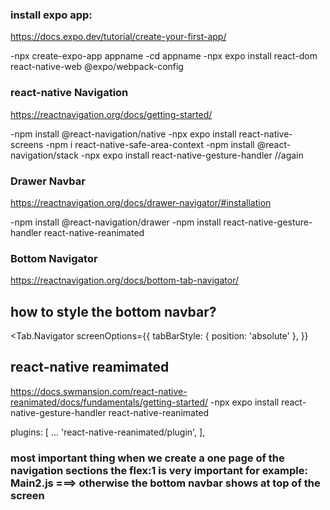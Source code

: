 ### install expo app: 
https://docs.expo.dev/tutorial/create-your-first-app/

-npx create-expo-app appname
-cd appname
-npx expo install react-dom react-native-web @expo/webpack-config


### react-native Navigation
https://reactnavigation.org/docs/getting-started/

-npm install @react-navigation/native
-npx expo install react-native-screens 
-npm i react-native-safe-area-context
-npm install @react-navigation/stack
-npx expo install react-native-gesture-handler  //again

### Drawer Navbar
https://reactnavigation.org/docs/drawer-navigator/#installation

-npm install @react-navigation/drawer
-npm install react-native-gesture-handler react-native-reanimated

### Bottom Navigator
https://reactnavigation.org/docs/bottom-tab-navigator/
## how to style the bottom navbar?
<Tab.Navigator
  screenOptions={{
    tabBarStyle: { position: 'absolute' },
  }}
>

## react-native reamimated
https://docs.swmansion.com/react-native-reanimated/docs/fundamentals/getting-started/
-npx expo install react-native-gesture-handler react-native-reanimated

  plugins: [
      ...
      'react-native-reanimated/plugin',
    ],


### most important thing when we create a one page of the navigation sections the flex:1 is very important for example: Main2.js ===> otherwise the bottom navbar shows at top of the screen